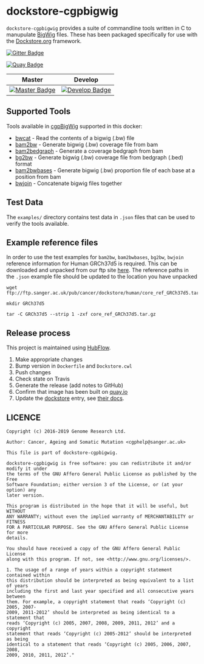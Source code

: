 # dockstore-cgpbigwig

`dockstore-cgpbigwig` provides a suite of commandline tools written in C to manupulate [BigWig] files. These has been packaged specifically for use with the [Dockstore.org](https://dockstore.org/) framework.

[![Gitter Badge][gitter_svg]][gitter_badge]

[![Quay Badge][quay-status]][quay-repo]

| Master                                        | Develop                                         |
| --------------------------------------------- | ----------------------------------------------- |
| [![Master Badge][travis-master]][travis-base] | [![Develop Badge][travis-develop]][travis-base] |

## Supported Tools

Tools available in [cgpBigWig] supported in this docker:

* [bwcat] - Read the contents of a bigwig (.bw) file
* [bam2bw] - Generate bigwig (.bw) coverage file from bam
* [bam2bedgraph] - Generate a coverage bedgraph from bam
* [bg2bw] - Generate bigwig (.bw) coverage file from bedgraph (.bed) format
* [bam2bwbases] - Generate bigwig (.bw) proportion file of each base at a position from bam
* [bwjoin] - Concatenate bigwig files together

## Test Data

The `examples/` directory contains test data in `.json` files that can be used to verify the tools available.

## Example reference files

In order to use the test examples for `bam2bw`, `bam2bwbases`, `bg2bw`, `bwjoin` reference information for
Human GRCh37d5 is required. This can be downloaded and unpacked from our ftp site [here][ftpref]. The reference paths in the `.json` example file should be updated to the location you have unpacked

```
wget ftp://ftp.sanger.ac.uk/pub/cancer/dockstore/human/core_ref_GRCh37d5.tar.gz

mkdir GRCh37d5

tar -C GRCh37d5 --strip 1 -zxf core_ref_GRCh37d5.tar.gz
```

## Release process

This project is maintained using [HubFlow].

1. Make appropriate changes
1. Bump version in `Dockerfile` and `Dockstore.cwl`
1. Push changes
1. Check state on Travis
1. Generate the release (add notes to GitHub)
1. Confirm that image has been built on [quay.io][quay-builds]
1. Update the [dockstore] entry, see [their docs][dockstore_intro].

## LICENCE

```
Copyright (c) 2016-2019 Genome Research Ltd.

Author: Cancer, Ageing and Somatic Mutation <cgphelp@sanger.ac.uk>

This file is part of dockstore-cgpbigwig.

dockstore-cgpbigwig is free software: you can redistribute it and/or modify it under
the terms of the GNU Affero General Public License as published by the Free
Software Foundation; either version 3 of the License, or (at your option) any
later version.

This program is distributed in the hope that it will be useful, but WITHOUT
ANY WARRANTY; without even the implied warranty of MERCHANTABILITY or FITNESS
FOR A PARTICULAR PURPOSE. See the GNU Affero General Public License for more
details.

You should have received a copy of the GNU Affero General Public License
along with this program. If not, see <http://www.gnu.org/licenses/>.

1. The usage of a range of years within a copyright statement contained within
this distribution should be interpreted as being equivalent to a list of years
including the first and last year specified and all consecutive years between
them. For example, a copyright statement that reads ‘Copyright (c) 2005, 2007-
2009, 2011-2012’ should be interpreted as being identical to a statement that
reads ‘Copyright (c) 2005, 2007, 2008, 2009, 2011, 2012’ and a copyright
statement that reads ‘Copyright (c) 2005-2012’ should be interpreted as being
identical to a statement that reads ‘Copyright (c) 2005, 2006, 2007, 2008,
2009, 2010, 2011, 2012’."
```

<!-- References -->
[BigWig]: https://genome.ucsc.edu/goldenpath/help/bigWig.html
[HubFlow]: https://datasift.github.io/gitflow/
[dockstore]: https://dockstore.org/containers/quay.io/wtsicgp/dockstore-cgpbigwig
[dockstore_intro]: https://dockstore.org/docs/getting-started-with-dockstore
[cgpBigWig]: https://github.com/cancerit/cgpBigWig
[bwcat]: https://github.com/cancerit/cgpBigWig#bwcat
[bwjoin]: https://github.com/cancerit/cgpBigWig#bwjoin
[bam2bw]: https://github.com/cancerit/cgpBigWig#bam2bw
[bg2bw]: https://github.com/cancerit/cgpBigWig#bg2bw
[bam2bwbases]: https://github.com/cancerit/cgpBigWig#bam2bwbases
[bam2bedgraph]: https://github.com/cancerit/cgpBigWig#bam2bedgraph
[ftpref]: ftp://ftp.sanger.ac.uk/pub/cancer/dockstore/human/core_ref_GRCh37d5.tar.gz

<!-- Travis -->
[travis-base]: https://travis-ci.org/cancerit/dockstore-cgpbigwig
[travis-master]: https://travis-ci.org/cancerit/dockstore-cgpbigwig.svg?branch=master
[travis-develop]: https://travis-ci.org/cancerit/dockstore-cgpbigwig.svg?branch=develop

<!-- Quay -->
[quay-status]: https://quay.io/repository/wtsicgp/dockstore-cgpbigwig/status
[quay-repo]: https://quay.io/repository/wtsicgp/dockstore-cgpbigwig
[quay-builds]: https://quay.io/repository/wtsicgp/dockstore-cgpbigwig?tab=builds

<!-- Gitter -->
[gitter_svg]: https://badges.gitter.im/dockstore-cgp/Lobby.svg
[gitter_badge]: https://gitter.im/dockstore-cgp/Lobby?utm_source=badge&utm_medium=badge&utm_campaign=pr-badge&utm_content=badge
